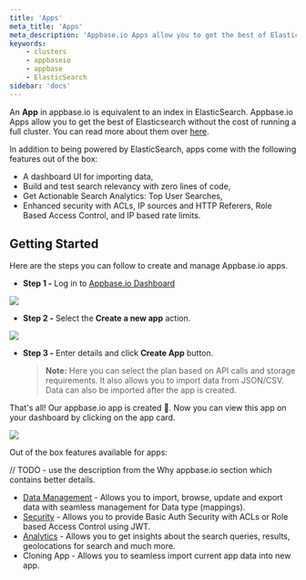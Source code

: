 ```yaml
---
title: 'Apps'
meta_title: 'Apps'
meta_description: 'Appbase.io Apps allow you to get the best of Elasticsearch without the cost of running a full cluster. Free for up to 10K records and 100K monthly API calls.'
keywords:
    - clusters
    - appbaseio
    - appbase
    - ElasticSearch
sidebar: 'docs'
---
```


An **App** in appbase.io is equivalent to an index in ElasticSearch. Appbase.io Apps allow you to get the best of Elasticsearch without the cost of running a full cluster. You can read more about them over [here](https://appbase.io/apps/).

In addition to being powered by ElasticSearch, apps come with the following features out of the box:

-   A dashboard UI for importing data,
-   Build and test search relevancy with zero lines of code,
-   Get Actionable Search Analytics: Top User Searches, 
-   Enhanced security with ACLs, IP sources and HTTP Referers, Role Based Access Control, and IP based rate limits.


## Getting Started

Here are the steps you can follow to create and manage Appbase.io apps.

-   **Step 1 -** Log in to [Appbase.io Dashboard](https://dashboard.appbase.io)

![](https://www.dropbox.com/s/m8my8lq3keju99c/Screenshot%202019-08-08%2015.57.03.png?raw=1)

-   **Step 2 -** Select the **Create a new app** action.

![](https://i.imgur.com/dqfWrdH.png)

-   **Step 3 -** Enter details and click **Create App** button.
    > **Note:** Here you can select the plan based on API calls and storage requirements. It also allows you to import data from JSON/CSV. Data can also be imported after the app is created.

That's all! Our appbase.io app is created 🚀. Now you can view this app on your dashboard by clicking on the app card.

![](https://i.imgur.com/S19dnoP.png)

Out of the box features available for apps:

// TODO - use the description from the Why appbase.io section which contains better details.

-   [Data Management](/docs/data/Model/) - Allows you to import, browse, update and export data with seamless management for Data type (mappings).
-   [Security](docs/security/Credentials/) - Allows you to provide Basic Auth Security with ACLs or Role based Access Control using JWT.
-   [Analytics](docs/analytics/Overview/) - Allows you to get insights about the search queries, results, geolocations for search and much more.
-   Cloning App - Allows you to seamless import current app data into new app.
